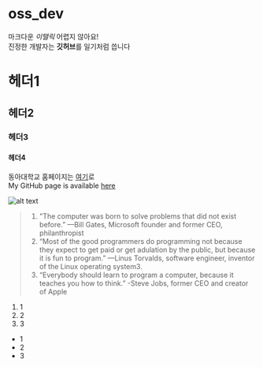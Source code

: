 # oss_dev

마크다운 *이탤릭* 어렵지 않아요!  
진정한 개발자는 **깃허브**를 일기처럼 씁니다

# 헤더1
## 헤더2
### 헤더3
#### 헤더4

동아대학교 홈페이지는 [여기](https://www.donga.ac.kr)로  
My GitHub page is available [here](https://github.com/sangjaekwon)         
  
![alt text](https://postfiles.pstatic.net/20160428_11/ohmiho_1461803883530TEh4n_JPEG/%B1%B3%C0%B0%2C%B4%EB%C7%D0%2C%C7%D0%B1%B3%B5%BF%BE%C6%B4%EB%C7%D0%B1%B3%B7%CE%B0%ED.jpg?type=w3840 "title")  

> 1. "The computer was born to solve problems that did not exist before.” —Bill Gates, Microsoft founder and former CEO, philanthropist  
> 2. “Most of the good programmers do programming not because they expect to get paid or get adulation by the public, but because it is fun to program.” —Linus Torvalds, software engineer, inventor of the Linux operating system3.  
> 3. “Everybody should learn to program a computer, because it teaches you how to think.” -Steve Jobs, former CEO and creator of Apple

1. 1
2. 2
3. 3

* 1
* 2
* 3

